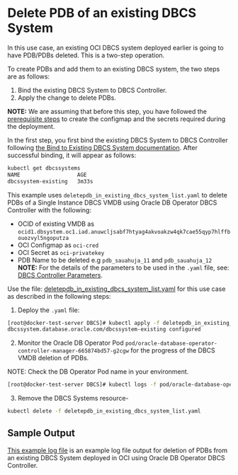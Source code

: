 # Delete PDB of an existing DBCS System

In this use case, an existing OCI DBCS system deployed earlier is going to have PDB/PDBs deleted. This is a two-step operation.

To create PDBs and add them to an existing DBCS system, the two steps are as follows:

1. Bind the existing DBCS System to DBCS Controller.
2. Apply the change to delete PDBs.

**NOTE:** We are assuming that before this step, you have followed the [prerequisite steps](./../README.md#prerequsites-to-deploy-a-dbcs-system-using-oracle-db-operator-dbcs-controller) to create the configmap and the secrets required during the deployment.

In the first step, you first bind the existing DBCS System to DBCS Controller following [the Bind to Existing DBCS System documentation](./../provisioning/bind_to_existing_dbcs_system.md). After successful binding, it will appear as follows:
```bash
kubectl get dbcssystems
NAME                  AGE
dbcssystem-existing   3m33s
```

This example uses `deletepdb_in_existing_dbcs_system_list.yaml` to delete PDBs of a Single Instance DBCS VMDB using Oracle DB Operator DBCS Controller with the following:

- OCID of existing VMDB as `ocid1.dbsystem.oc1.iad.anuwcljsabf7htyag4akvoakzw4qk7cae55qyp7hlffbouozvyl5ngoputza`
- OCI Configmap as `oci-cred`  
- OCI Secret as `oci-privatekey`
- PDB Name to be deleted e.g `pdb_sauahuja_11` and `pdb_sauahuja_12`
**NOTE:** For the details of the parameters to be used in the `.yaml` file, see: [DBCS Controller Parameters](./dbcs_controller_parameters.md).

Use the file: [deletepdb_in_existing_dbcs_system_list.yaml](./deletepdb_in_existing_dbcs_system_list.yaml) for this use case as described in the following steps:

1. Deploy the `.yaml` file:  
```sh
[root@docker-test-server DBCS]# kubectl apply -f deletepdb_in_existing_dbcs_system_list.yaml
dbcssystem.database.oracle.com/dbcssystem-existing configured
```

2. Monitor the Oracle DB Operator Pod `pod/oracle-database-operator-controller-manager-665874bd57-g2cgw` for the progress of the DBCS VMDB deletion of PDBs. 

NOTE: Check the DB Operator Pod name in your environment.

```bash
[root@docker-test-server DBCS]# kubectl logs -f pod/oracle-database-operator-controller-manager-665874bd57-g2cgw -n  oracle-database-operator-system
```

3. Remove the DBCS Systems resource-
```bash
kubectl delete -f deletepdb_in_existing_dbcs_system_list.yaml
```

## Sample Output

[This example log file](./deletepdb_in_existing_dbcs_system_list_sample_output.log) is an example log file output for deletion of PDBs from an existing DBCS System deployed in OCI using Oracle DB Operator DBCS Controller.
